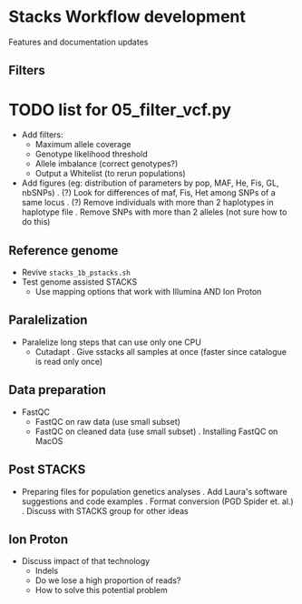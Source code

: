 # Stacks Workflow development
Features and documentation updates

## Filters
# TODO list for 05_filter_vcf.py
* Add filters:
  - Maximum allele coverage
  - Genotype likelihood threshold
  - Allele imbalance (correct genotypes?)
  * Output a Whitelist (to rerun populations)
* Add figures (eg: distribution of parameters by pop, MAF, He, Fis, GL, nbSNPs)
. (?) Look for differences of maf, Fis, Het among SNPs of a same locus
. (?) Remove individuals with more than 2 haplotypes in haplotype file
. Remove SNPs with more than 2 alleles (not sure how to do this)

## Reference genome
* Revive `stacks_1b_pstacks.sh`
* Test genome assisted STACKS
  - Use mapping options that work with Illumina AND Ion Proton

## Paralelization
- Paralelize long steps that can use only one CPU
  * Cutadapt
. Give sstacks all samples at once (faster since catalogue is read only once)

## Data preparation
- FastQC
  - FastQC on raw data (use small subset)
  - FastQC on cleaned data (use small subset)
  . Installing FastQC on MacOS

## Post STACKS
* Preparing files for population genetics analyses
. Add Laura's software suggestions and code examples
. Format conversion (PGD Spider et. al.)
. Discuss with STACKS group for other ideas

## Ion Proton
* Discuss impact of that technology
  - Indels
  - Do we lose a high proportion of reads?
  - How to solve this potential problem

